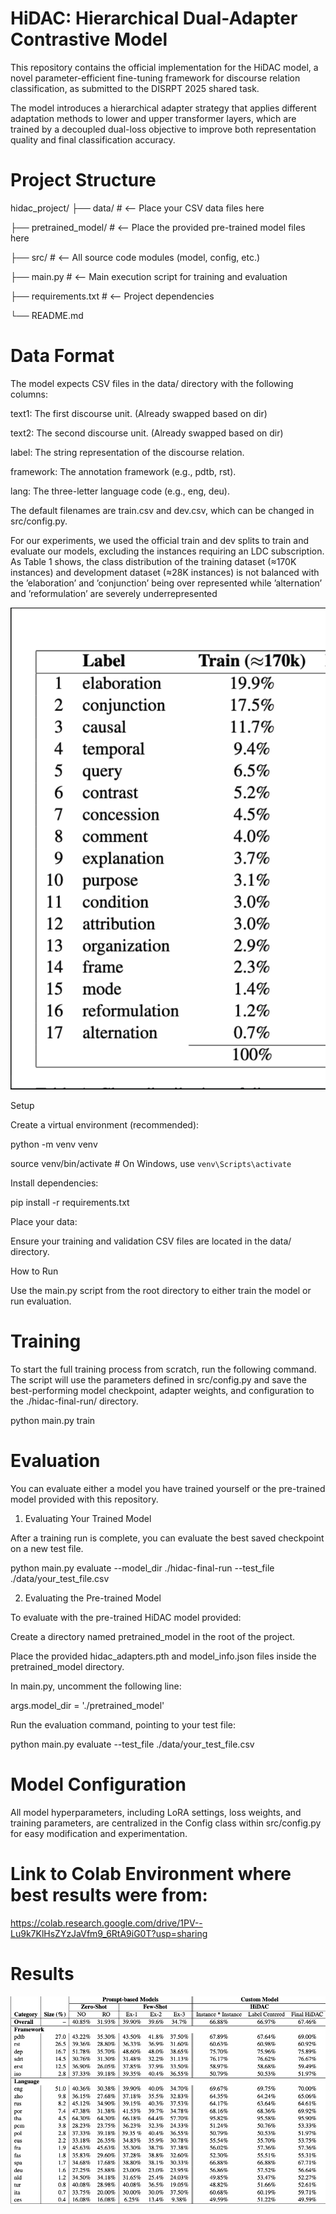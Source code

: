 # HiDAC: Hierarchical Dual-Adapter Contrastive Model

This repository contains the official implementation for the HiDAC model, a novel parameter-efficient fine-tuning framework for discourse relation classification, as submitted to the DISRPT 2025 shared task.

The model introduces a hierarchical adapter strategy that applies different adaptation methods to lower and upper transformer layers, which are trained by a decoupled dual-loss objective to improve both representation quality and final classification accuracy.

# Project Structure

hidac_project/
├── data/ # <-- Place your CSV data files here

├── pretrained_model/ # <-- Place the provided pre-trained model files here

├── src/ # <-- All source code modules (model, config, etc.)

├── main.py # <-- Main execution script for training and evaluation

├── requirements.txt # <-- Project dependencies

└── README.md

# Data Format

The model expects CSV files in the data/ directory with the following columns:

text1: The first discourse unit. (Already swapped based on dir)

text2: The second discourse unit. (Already swapped based on dir)

label: The string representation of the discourse relation.

framework: The annotation framework (e.g., pdtb, rst).

lang: The three-letter language code (e.g., eng, deu).

The default filenames are train.csv and dev.csv, which can be changed in src/config.py.

For our experiments, we used the official train
and dev splits to train and evaluate our models,
excluding the instances requiring an LDC subscription. 
As Table 1 shows, the class distribution of
the training dataset (≈170K instances) and development 
dataset (≈28K instances) is not balanced
with the ’elaboration’ and ’conjunction’ being over
represented while ’alternation’ and ’reformulation’
are severely underrepresented

![Alt text](image.png)

Setup

Create a virtual environment (recommended):

python -m venv venv

source venv/bin/activate # On Windows, use `venv\Scripts\activate`

Install dependencies:

pip install -r requirements.txt

Place your data:

Ensure your training and validation CSV files are located in the data/ directory.

How to Run

Use the main.py script from the root directory to either train the model or run evaluation.

# Training

To start the full training process from scratch, run the following command. The script will use the parameters defined in src/config.py and save the best-performing model checkpoint, adapter weights, and configuration to the ./hidac-final-run/ directory.

python main.py train

# Evaluation

You can evaluate either a model you have trained yourself or the pre-trained model provided with this repository.

1. Evaluating Your Trained Model

After a training run is complete, you can evaluate the best saved checkpoint on a new test file.

python main.py evaluate --model_dir ./hidac-final-run --test_file ./data/your_test_file.csv

2. Evaluating the Pre-trained Model

To evaluate with the pre-trained HiDAC model provided:

Create a directory named pretrained_model in the root of the project.

Place the provided hidac_adapters.pth and model_info.json files inside the pretrained_model directory.

In main.py, uncomment the following line:

args.model_dir = './pretrained_model'

Run the evaluation command, pointing to your test file:

python main.py evaluate --test_file ./data/your_test_file.csv

# Model Configuration

All model hyperparameters, including LoRA settings, loss weights, and training parameters, are centralized in the Config class within src/config.py for easy modification and experimentation.

# Link to Colab Environment where best results were from:

https://colab.research.google.com/drive/1PV--Lu9k7KlHsZYzJaVfm9_6RtA9iG0T?usp=sharing

# Results

![Alt text](image-1.png)

